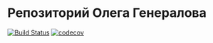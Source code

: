 # Репозиторий Олега Генералова
[![Build Status](https://travis-ci.org/o-gen18/job4j.svg?branch=master)](https://travis-ci.org/o-gen18/job4j)
[![codecov](https://codecov.io/gh/o-gen18/job4j/branch/master/graph/badge.svg)](https://codecov.io/gh/o-gen18/job4j)

